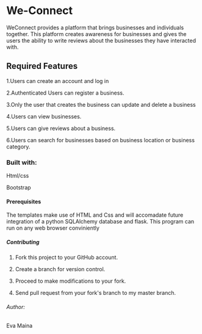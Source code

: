 # We-Connect

WeConnect provides a platform that brings businesses and individuals together. This platform creates awareness for businesses and gives the users the ability to write reviews about the businesses they have interacted with.  

## Required Features
1.Users can create an account and log in

2.Authenticated Users can register a business.

3.Only the user that creates the business can update and delete a business

4.Users can view businesses.

5.Users can give reviews about a business.

6.Users can search for businesses based on business location or business category.
### Built with:
Html/css

Bootstrap

#### Prerequisites
The templates make use of HTML and Css and will accomadate future integration of a python SQLAlchemy database and flask. This program can run on any web browser conviniently

##### Contributing
1. Fork this project to your GitHub account.

2. Create a branch for version control.

3. Proceed to make modifications to your fork.

4. Send pull request from your fork's branch to my master branch.

###### Author:

Eva Maina








